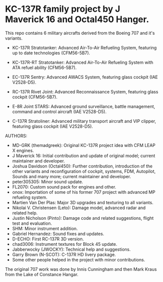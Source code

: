 # KC-137R family project by J Maverick 16 and Octal450 Hanger.

This repo contains 6 military aircrafts derived from the Boeing 707 and it's variants.

- KC-137R Stratotanker: Advanced Air-To-Air Refueling System, featuring up to date technologies (CFM56-5B7).

- KC-137R-RT Stratotanker: Advanced Air-To-Air Refueling System with ATA refuel ability (CFM56-5B7).

- EC-137R Sentry: Advanced AWACS System, featuring glass cockpit (IAE V2528-D5).

- RC-137R Rivet Joint: Advanced Reconnaissance System, featuring glass cockpit (CFM56-5B7).

- E-8R Joint STARS: Advanced ground surveillance, battle management, command and control aircraft (IAE V2528-D5).

- C-137R Stratoliner: Advanced military transport aircraft and VIP clipper, featuring glass cockpit (IAE V2528-D5).

AUTHORS:
* MD-GRK (themadgreek): Original KC-137R project idea with CFM LEAP X engines.
* J Maverick 16: Initial contribution and update of original model; current maintainer and developer.
* Joshua Davidson (Octal450): Further contribution, introduction of the other variants and reconfiguration of cockpit, systems, FDM, Autopilot, Sounds and many more; current maintainer and developer.
* peter305305: Minor sound update.
* FL2070: Custom sound pack for engines and other.
* onox: Importation of some of his former 707 project with advanced MP refueling system.
* Martien Van Der Plas: Major 3D upgrades and texturing to all variants.
* Nikolai V. Christensen (Leto): Damage model, advanced radar and related help.
* Justin Nicholson (Pinto): Damage code and related suggestions, flight test and evaluation.
* SHM: Minor instrument addition.
* Gabriel Hernandez: Sound fixes and updates.
* D-ECHO: First RC-137R 3D version.
* chad3006: Instrument textures for Block 45 update.
* Jabberwocky (JWOCKY): Technical help and suggestions.
* Garry Brown (N-SCOT): C-137R HD livery package.
* Some other people helped in the project with minor contributions.

The original 707 work was done by Innis Cunningham and then Mark Kraus from the Lake of Constance Hangar.